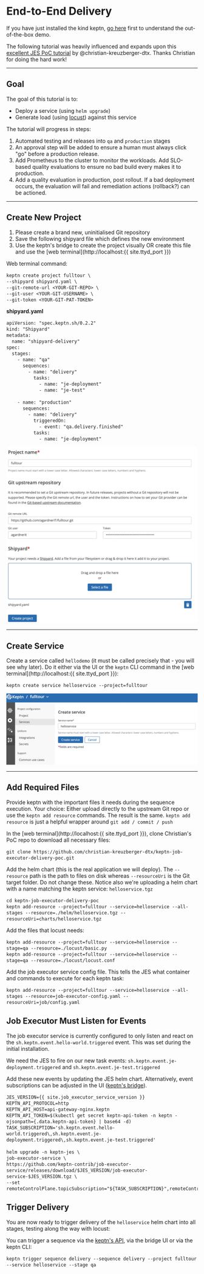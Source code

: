# End-to-End Delivery

If you have just installed the kind keptn, [go here](first-steps.md) first to understand the out-of-the-box demo.

The following tutorial was heavily influenced and expands upon this [excellent JES PoC tutorial](https://github.com/christian-kreuzberger-dtx/keptn-job-executor-delivery-poc) by @christian-kreuzberger-dtx. Thanks Christian for doing the hard work!

----

## Goal

The goal of this tutorial is to:
- Deploy a service (using `helm upgrade`)
- Generate load (using [locust](https://locust.io)) against this service

The tutorial will progress in steps:
1. Automated testing and releases into `qa` and `production` stages
2. An approval step will be added to ensure a human must always click "go" before a production release.
3. Add Prometheus to the cluster to monitor the workloads. Add SLO-based quality evaluations to ensure no bad build every makes it to production.
4. Add a quality evaluation in production, post rollout. If a bad deployment occurs, the evaluation will fail and remediation actions (rollback?) can be actioned.

----

## Create New Project

1. Please create a brand new, uninitialised Git repository
2. Save the following shipyard file which defines the new environment
3. Use the keptn's bridge to create the project visually OR create this file and use the [web terminal](http://localhost:{{ site.ttyd_port }})

Web terminal command:
```
keptn create project fulltour \
--shipyard shipyard.yaml \
--git-remote-url <YOUR-GIT-REPO> \
--git-user <YOUR-GIT-USERNAME> \
--git-token <YOUR-GIT-PAT-TOKEN>
```

**shipyard.yaml**
```
apiVersion: "spec.keptn.sh/0.2.2"
kind: "Shipyard"
metadata:
  name: "shipyard-delivery"
spec:
  stages:
    - name: "qa"
      sequences:
        - name: "delivery"
          tasks:
            - name: "je-deployment"
            - name: "je-test"

    - name: "production"
      sequences:
        - name: "delivery"
          triggeredOn:
            - event: "qa.delivery.finished"
          tasks:
            - name: "je-deployment"
```

![create project](assets/create-project.jpg)

----

## Create Service
Create a service called `hellodemo` (it must be called precisely that - you will see why later). Do it either via the UI or the `keptn` CLI command in the [web terminal](http://localhost:{{ site.ttyd_port }}):

```
keptn create service helloservice --project=fulltour
```

![create service](assets/create-service.jpg)

----

## Add Required Files

Provide keptn with the important files it needs during the sequence execution. Your choice: Either upload directly to the upstream Git repo or use the `keptn add resource` commands. The result is the same. `keptn add resource` is just a helpful wrapper around `git add / commit / push`

In the [web terminal](http://localhost:{{ site.ttyd_port }}), clone Christian's PoC repo to download all necessary files:

```
git clone https://github.com/christian-kreuzberger-dtx/keptn-job-executor-delivery-poc.git
```

Add the helm chart (this is the real application we will deploy). The `--resource` path is the path to files on disk whereas `--resourceUri` is the Git target folder. Do not change these. Notice also we're uploading a helm chart with a name matching the keptn service: `helloservice.tgz`

```
cd keptn-job-executor-delivery-poc
keptn add-resource --project=fulltour --service=helloservice --all-stages --resource=./helm/helloservice.tgz --resourceUri=charts/helloservice.tgz
```

Add the files that locust needs:
```
keptn add-resource --project=fulltour --service=helloservice --stage=qa --resource=./locust/basic.py
keptn add-resource --project=fulltour --service=helloservice --stage=qa --resource=./locust/locust.conf
```

Add the job executor service config file. This tells the JES what container and commands to execute for each keptn task:

```
keptn add-resource --project=fulltour --service=helloservice --all-stages --resource=job-executor-config.yaml --resourceUri=job/config.yaml
```

## Job Executor Must Listen for Events
The job executor service is currently configured to only listen and react on the `sh.keptn.event.hello-world.triggered` event. This was set during the initial installation.

We need the JES to fire on our new task events: `sh.keptn.event.je-deployment.triggered` and `sh.keptn.event.je-test.triggered`

Add these new events by updating the JES helm chart. Alternatively, event subscriptions can be adjusted in the UI ([keptn's bridge](http://localhost/bridge)). 

```
JES_VERSION={{ site.job_executor_service_version }}
KEPTN_API_PROTOCOL=http
KEPTN_API_HOST=api-gateway-nginx.keptn
KEPTN_API_TOKEN=$(kubectl get secret keptn-api-token -n keptn -ojsonpath={.data.keptn-api-token} | base64 -d)
TASK_SUBSCRIPTION='sh.keptn.event.hello-world.triggered\,sh.keptn.event.je-deployment.triggered\,sh.keptn.event.je-test.triggered'

helm upgrade -n keptn-jes \
job-executor-service \
https://github.com/keptn-contrib/job-executor-service/releases/download/$JES_VERSION/job-executor-service-$JES_VERSION.tgz \
--set remoteControlPlane.topicSubscription="${TASK_SUBSCRIPTION}",remoteControlPlane.api.protocol=${KEPTN_API_PROTOCOL},remoteControlPlane.api.hostname=${KEPTN_API_HOST},remoteControlPlane.api.token=${KEPTN_API_TOKEN}
```

## Trigger Delivery
You are now ready to trigger delivery of the `helloservice` helm chart into all stages, testing along the way with locust:

You can trigger a sequence via the [keptn's API](http://localhost/api/swagger-api), via the bridge UI or via the keptn CLI:

```
keptn trigger sequence delivery --sequence delivery --project fulltour --service helloservice --stage qa
```



